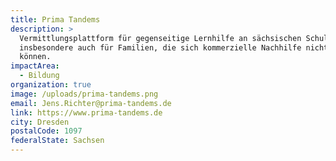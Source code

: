 ```yaml
---
title: Prima Tandems
description: >
  Vermittlungsplattform für gegenseitige Lernhilfe an sächsischen Schulen -
  insbesondere auch für Familien, die sich kommerzielle Nachhilfe nicht leisten
  können.
impactArea:
  - Bildung
organization: true
image: /uploads/prima-tandems.png
email: Jens.Richter@prima-tandems.de
link: https://www.prima-tandems.de
city: Dresden
postalCode: 1097
federalState: Sachsen
---
```

